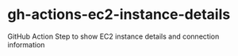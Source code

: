 # gh-actions-ec2-instance-details
GitHub Action Step to show EC2 instance details and connection information 

